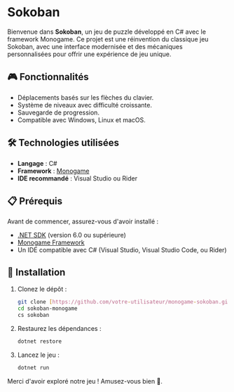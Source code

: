 # Sokoban

Bienvenue dans **Sokoban**, un jeu de puzzle développé en C# avec le framework Monogame. Ce projet est une réinvention du classique jeu Sokoban, avec une interface modernisée et des mécaniques personnalisées pour offrir une expérience de jeu unique.

## 🎮 Fonctionnalités

- Déplacements basés sur les flèches du clavier.
- Système de niveaux avec difficulté croissante.
- Sauvegarde de progression.
- Compatible avec Windows, Linux et macOS.

## 🛠️ Technologies utilisées

- **Langage** : C#
- **Framework** : [Monogame](https://www.monogame.net/)
- **IDE recommandé** : Visual Studio ou Rider

## 📋 Prérequis

Avant de commencer, assurez-vous d'avoir installé :

- [.NET SDK](https://dotnet.microsoft.com/download) (version 6.0 ou supérieure)
- [Monogame Framework](https://www.monogame.net/)
- Un IDE compatible avec C# (Visual Studio, Visual Studio Code, ou Rider)

## 🚀 Installation

1. Clonez le dépôt :

   ```bash
   git clone [https://github.com/votre-utilisateur/monogame-sokoban.git](https://github.com/GiN2K/Sokoban-MonoGame.git)
   cd sokoban-monogame
   cs sokoban
   ```

2. Restaurez les dépendances :

   ```bash
   dotnet restore
   ```

3. Lancez le jeu :

   ```bash
   dotnet run
   ```



Merci d'avoir exploré notre jeu ! Amusez-vous bien 🎉.

